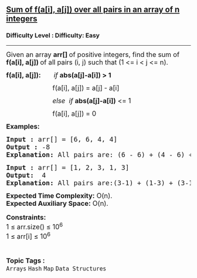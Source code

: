 <h2><a href="https://www.geeksforgeeks.org/problems/sum-of-fai-aj-over-all-pairs-in-an-array-of-n-integers4057/1?page=1&category=Map&difficulty=Easy&status=unsolved&sortBy=submissions">Sum of f(a[i], a[j]) over all pairs in an array of n integers</a></h2><h3>Difficulty Level : Difficulty: Easy</h3><hr><div class="problems_problem_content__Xm_eO"><p><span style="font-size: 18px;">Given an array <strong>arr[]&nbsp;</strong>of positive integers, find the sum of <strong>f(a[i], a[j]) </strong>of all pairs (i, j) such that (1 &lt;= i &lt; j &lt;= n).</span></p>
<p><span style="font-size: 18px;"><strong>f(a[i], a[j]):</strong>&nbsp; &nbsp; &nbsp; &nbsp;<em>if</em>&nbsp;<strong>abs(a[j]-a[i])&nbsp;&gt; 1</strong></span></p>
<p><span style="font-size: 18px;">&nbsp; &nbsp; &nbsp; &nbsp; &nbsp; &nbsp; &nbsp; &nbsp; &nbsp; &nbsp; &nbsp; &nbsp; &nbsp;f(a[i], a[j]) = a[j] - a[i]</span></p>
<p><span style="font-size: 18px;">&nbsp; &nbsp; &nbsp; &nbsp; &nbsp; &nbsp; &nbsp; &nbsp; &nbsp; &nbsp; &nbsp; &nbsp; &nbsp;<em>else &nbsp;if</em>&nbsp;<strong>abs(a[j]-a[i])</strong>&nbsp;&lt;= 1</span></p>
<p><span style="font-size: 18px;">&nbsp; &nbsp; &nbsp; &nbsp; &nbsp; &nbsp; &nbsp; &nbsp; &nbsp; &nbsp; &nbsp; &nbsp; &nbsp;f(a[i], a[j]) = 0&nbsp;</span></p>
<p><span style="font-size: 18px;"><strong>Examples:</strong></span></p>
<pre><span style="font-size: 18px;"><strong>Input :</strong> arr[] = [6, 6, 4, 4]
<strong>Output :</strong> -8
<strong>Explanation: </strong>All pairs are: (6 - 6) + (4 - 6) + (4 - 6) + (4 - 6) + (4 - 6) + (4 - 4) = -8 return -8.
</span></pre>
<pre><span style="font-size: 18px;"><strong>Input :</strong> arr[] = [1, 2, 3, 1, 3] <strong>
Output:</strong>  4
<strong>Explanation:</strong> All pairs are:(3-1) + (1-3) + (3-1) + (3-1) = 4 ,(1-2),(3-2),(1-1),(2-1),(3-3),(3-2) these pairs will give zero as their absolute difference is &lt;= 1</span></pre>
<p><span style="font-size: 18px;"><strong>Expected Time Complexity:</strong> O(n).<br><strong>Expected Auxiliary Space:</strong> O(n).</span><br><br><span style="font-size: 18px;"><strong>Constraints:</strong><br>1 ≤ arr.size() ≤ 10<sup>6</sup><br>1 ≤ arr[i] ≤ 10<sup>6</sup></span></p></div><br><p><span style=font-size:18px><strong>Topic Tags : </strong><br><code>Arrays</code>&nbsp;<code>Hash</code>&nbsp;<code>Map</code>&nbsp;<code>Data Structures</code>&nbsp;